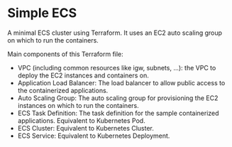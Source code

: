 # Simple ECS

A minimal ECS cluster using Terraform. It uses an EC2 auto scaling group on which to run the containers.

Main components of this Terraform file:

- VPC (including common resources like igw, subnets, ...): the VPC to deploy the EC2 instances and containers on.
- Application Load Balancer: The load balancer to allow public access to the containerized applications.
- Auto Scaling Group: The auto scaling group for provisioning the EC2 instances on which to run the containers.
- ECS Task Definition: The task definition for the sample containerized applications. Equivalent to Kubernetes Pod.
- ECS Cluster: Equivalent to Kubernetes Cluster.
- ECS Service: Equivalent to Kubernetes Deployment.
